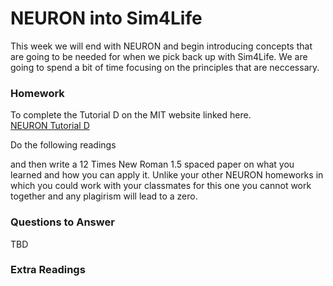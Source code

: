 # NEURON into Sim4Life
This week we will end with NEURON and begin introducing concepts that are going to be needed for when we pick back up with Sim4Life. We are going to spend a bit of time focusing on the principles that are neccessary. 

### Homework
To complete the Tutorial D on the MIT website linked here. <br>
<a href="http://web.mit.edu/neuron_v7.4/nrntuthtml/tutorial/tutD.html">NEURON Tutorial D</a><br>

Do the following readings



and then write a 12 Times New Roman 1.5 spaced paper on what you learned and how you can apply it. 
Unlike your other NEURON homeworks in which you could work with your classmates for this one you cannot work together and any plagirism will lead to a zero.

### Questions to Answer
TBD

### Extra Readings
